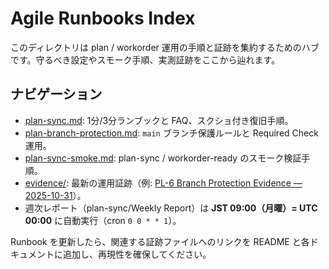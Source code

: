 # Agile Runbooks Index

このディレクトリは plan / workorder 運用の手順と証跡を集約するためのハブです。守るべき設定やスモーク手順、実測証跡をここから辿れます。

## ナビゲーション
- [plan-sync.md](../../runbooks/plan-sync.md): 1分/3分ランブックと FAQ、スクショ付き復旧手順。
- [plan-branch-protection.md](plan-branch-protection.md): `main` ブランチ保護ルールと Required Check 運用。
- [plan-sync-smoke.md](plan-sync-smoke.md): plan-sync / workorder-ready のスモーク検証手順。
- [evidence/](evidence/): 最新の運用証跡（例: [PL-6 Branch Protection Evidence — 2025-10-31](evidence/PL-6-branch-protection-20251031.md)）。
- 週次レポート（plan-sync/Weekly Report）は **JST 09:00（月曜）= UTC 00:00** に自動実行（cron `0 0 * * 1`）。

Runbook を更新したら、関連する証跡ファイルへのリンクを README と各ドキュメントに追加し、再現性を確保してください。
